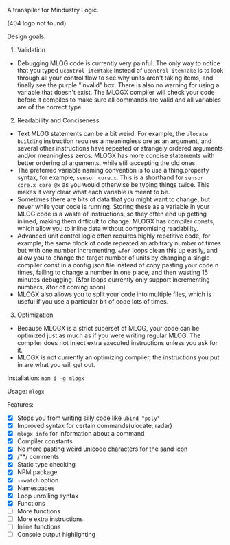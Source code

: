 A transpiler for Mindustry Logic.

(404 logo not found)

Design goals:
1. Validation
  - Debugging MLOG code is currently very painful. The only way to notice that you typed `ucontrol itemtake` instead of `ucontrol itemTake` is to look through all your control flow to see why units aren't taking items, and finally see the purple "invalid" box. There is also no warning for using a variable that doesn't exist. The MLOGX compiler will check your code before it compiles to make sure all commands are valid and all variables are of the correct type.
2. Readability and Conciseness
  - Text MLOG statements can be a bit weird. For example, the `ulocate building` instruction requires a meaningless ore as an argument, and several other instructions have repeated or strangely ordered arguments and/or meaningless zeros. MLOGX has more concise statements with better ordering of arguments, while still accepting the old ones.
  - The preferred variable naming convention is to use a thing.property syntax, for example, `sensor core.x`. This is a shorthand for `sensor core.x core @x` as you would otherwise be typing things twice. This makes it very clear what each variable is meant to be.
  - Sometimes there are bits of data that you might want to change, but never while your code is running. Storing these as a variable in your MLOG code is a waste of instructions, so they often end up getting inlined, making them difficult to change. MLOGX has compiler consts, which allow you to inline data without compromising readability.
  - Advanced unit control logic often requires highly repetitive code, for example, the same block of code repeated an arbitrary number of times but with one number incrementing. `&for` loops clean this up easily, and allow you to change the target number of units by changing a single compiler const in a config.json file instead of copy pasting your code n times, failing to change a number in one place, and then wasting 15 minutes debugging. (&for loops currently only support incrementing numbers, &for of coming soon)
  - MLOGX also allows you to split your code into multiple files, which is useful if you use a particular bit of code lots of times.
3. Optimization
  - Because MLOGX is a strict superset of MLOG, your code can be optimized just as much as if you were writing regular MLOG. The compiler does not inject extra executed instructions unless you ask for it.
  - MLOGX is not currently an optimizing compiler, the instructions you put in are what you will get out.


Installation: `npm i -g mlogx`

Usage: `mlogx`

Features:

* [x] Stops you from writing silly code like `ubind "poly"`
* [x] Improved syntax for certain commands(ulocate, radar)
* [x] `mlogx info` for information about a command
* [x] Compiler constants
* [x] No more pasting weird unicode characters for the sand icon
* [x] /**/ comments
* [x] Static type checking
* [x] NPM package
* [x] `--watch` option
* [x] Namespaces
* [x] Loop unrolling syntax
* [x] Functions
* [ ] More functions
* [ ] More extra instructions
* [ ] Inline functions
* [ ] Console output highlighting